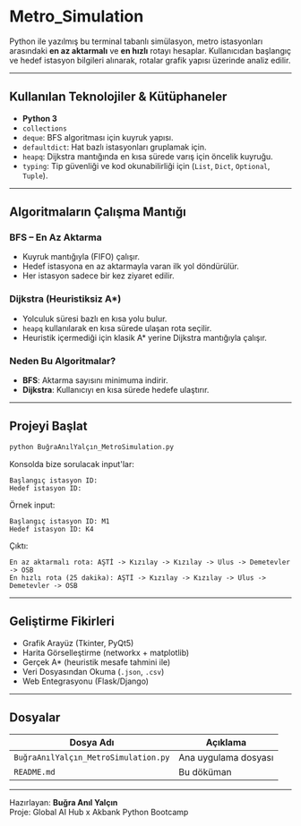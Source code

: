 # Metro_Simulation

Python ile yazılmış bu terminal tabanlı simülasyon, metro istasyonları arasındaki **en az aktarmalı** ve **en hızlı** rotayı hesaplar. Kullanıcıdan başlangıç ve hedef istasyon bilgileri alınarak, rotalar grafik yapısı üzerinde analiz edilir.

---

## Kullanılan Teknolojiler & Kütüphaneler

-  **Python 3**  
-  `collections`  
  - `deque`: BFS algoritması için kuyruk yapısı.  
  - `defaultdict`: Hat bazlı istasyonları gruplamak için.  
-  `heapq`: Dijkstra mantığında en kısa sürede varış için öncelik kuyruğu.  
-  `typing`: Tip güvenliği ve kod okunabilirliği için (`List`, `Dict`, `Optional`, `Tuple`).

---

## Algoritmaların Çalışma Mantığı

###  BFS – En Az Aktarma
- Kuyruk mantığıyla (FIFO) çalışır.
- Hedef istasyona en az aktarmayla varan ilk yol döndürülür.
- Her istasyon sadece bir kez ziyaret edilir.

###  Dijkstra (Heuristiksiz A*)
- Yolculuk süresi bazlı en kısa yolu bulur.
- `heapq` kullanılarak en kısa sürede ulaşan rota seçilir.
- Heuristik içermediği için klasik A* yerine Dijkstra mantığıyla çalışır.

###  Neden Bu Algoritmalar?
- **BFS**: Aktarma sayısını minimuma indirir.
- **Dijkstra**: Kullanıcıyı en kısa sürede hedefe ulaştırır.

---

##  Projeyi Başlat

```bash
python BuğraAnılYalçın_MetroSimulation.py
```

Konsolda bize sorulacak input'lar:
```
Başlangıç istasyon ID: 
Hedef istasyon ID:
```

Örnek input:
```
Başlangıç istasyon ID: M1
Hedef istasyon ID: K4
```

Çıktı:
```
En az aktarmalı rota: AŞTİ -> Kızılay -> Kızılay -> Ulus -> Demetevler -> OSB
En hızlı rota (25 dakika): AŞTİ -> Kızılay -> Kızılay -> Ulus -> Demetevler -> OSB
```

---

##  Geliştirme Fikirleri

- Grafik Arayüz (Tkinter, PyQt5)
- Harita Görselleştirme (networkx + matplotlib)
- Gerçek A\* (heuristik mesafe tahmini ile)
- Veri Dosyasından Okuma (`.json`, `.csv`)
- Web Entegrasyonu (Flask/Django)

---

##  Dosyalar

| Dosya Adı | Açıklama |
|-----------|----------|
| `BuğraAnılYalçın_MetroSimulation.py` | Ana uygulama dosyası |
| `README.md` | Bu döküman |

---

Hazırlayan: **Buğra Anıl Yalçın**  
Proje: Global AI Hub x Akbank Python Bootcamp
